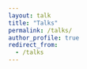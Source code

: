 ```yaml
---
layout: talk
title: "Talks"
permalink: /talks/
author_profile: true
redirect_from:
  - /talks
---
```

